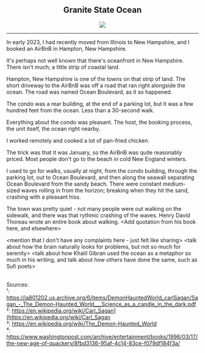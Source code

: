 ## <div align="center">Granite State Ocean<div>

<div align="center">
  <img src="https://bradleyculley.github.io/images/The_Demon-Haunted_World.jpg" />
</div>

<hr/>

In early 2023, I had recently moved from Illinois to New Hampshire, and I booked an AirBnB in Hampton, New Hampshire.

It's perhaps not well known that there's oceanfront in New Hampshire. There isn't much; a little strip of coastal land.

Hampton, New Hampshire is one of the towns on that strip of land. The short driveway to the AirBnB was off a road that ran right alongside the ocean.
The road was named Ocean Boulevard, as it so happened.

The condo was a rear building, at the end of a parking lot, but it was a few hundred feet from the ocean.
Less than a 30-second walk.

Everything about the condo was pleasant. The host, the booking process, the unit itself, the ocean right nearby.

I worked remotely and cooked a lot of pan-fried chicken.

The trick was that it was January, so the AirBnB was quite reasonably priced.
Most people don't go to the beach in cold New England winters.

I used to go for walks, usually at night, from the condo building, through the parking lot, out to Ocean Boulevard, and then along the seawall separating Ocean Boulevard from the sandy beach.
There were constant medium-sized waves rolling in from the horizon; breaking when they hit the sand, crashing with a pleasant hiss.

The town was pretty quiet - not many people were out walking on the sidewalk, and there was that rythmic crashing of the waves.
Henry David Thoreau wrote an entire book about walking.
<Add quotation from his book here, and elsewhere>


<mention that I don't have any complaints here - just felt like sharing>
<talk about grandma Nora and how she loved the beach>
<talk about how the brain naturally looks for problems, but not so much for serenity>
<talk about how Khalil Gibran used the ocean as a metaphor so much in his writing, and talk about how others have done the same, such as Sufi poets>


<br/>
Sources:<br/>
¹: <a href="https://ia801202.us.archive.org/6/items/DemonHauntedWorld_carlSagan/Sagan_-_The_Demon-Haunted_World___Science_as_a_candle_in_the_dark.pdf">https://ia801202.us.archive.org/6/items/DemonHauntedWorld_carlSagan/Sagan_-_The_Demon-Haunted_World___Science_as_a_candle_in_the_dark.pdf</a><br/>
²: <a href="https://en.wikipedia.org/wiki/Carl_Sagan">https://en.wikipedia.org/wiki/Carl_Sagan](https://en.wikipedia.org/wiki/Carl_Sagan</a><br/>
³: <a href="https://en.wikipedia.org/wiki/The_Demon-Haunted_World">https://en.wikipedia.org/wiki/The_Demon-Haunted_World</a><br/>
⁴: <a href="https://www.washingtonpost.com/archive/entertainment/books/1996/03/17/the-new-age-of-quackery/8fbd3136-95af-4c14-83ce-f079df184f3a/">https://www.washingtonpost.com/archive/entertainment/books/1996/03/17/the-new-age-of-quackery/8fbd3136-95af-4c14-83ce-f079df184f3a/</a><br/>
